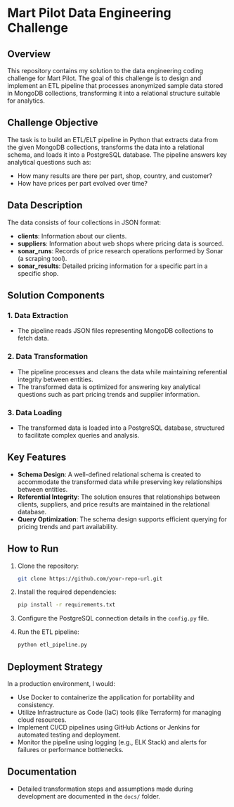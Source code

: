 # Mart Pilot Data Engineering Challenge

## Overview

This repository contains my solution to the data engineering coding challenge for Mart Pilot. The goal of this challenge is to design and implement an ETL pipeline that processes anonymized sample data stored in MongoDB collections, transforming it into a relational structure suitable for analytics.

## Challenge Objective

The task is to build an ETL/ELT pipeline in Python that extracts data from the given MongoDB collections, transforms the data into a relational schema, and loads it into a PostgreSQL database. The pipeline answers key analytical questions such as:

- How many results are there per part, shop, country, and customer?
- How have prices per part evolved over time?

## Data Description

The data consists of four collections in JSON format:

- **clients**: Information about our clients.
- **suppliers**: Information about web shops where pricing data is sourced.
- **sonar_runs**: Records of price research operations performed by Sonar (a scraping tool).
- **sonar_results**: Detailed pricing information for a specific part in a specific shop.

## Solution Components

### 1. Data Extraction
- The pipeline reads JSON files representing MongoDB collections  to fetch data.

### 2. Data Transformation
- The pipeline processes and cleans the data while maintaining referential integrity between entities.
- The transformed data is optimized for answering key analytical questions such as part pricing trends and supplier information.

### 3. Data Loading
- The transformed data is loaded into a PostgreSQL database, structured to facilitate complex queries and analysis.

## Key Features

- **Schema Design**: A well-defined relational schema is created to accommodate the transformed data while preserving key relationships between entities.
- **Referential Integrity**: The solution ensures that relationships between clients, suppliers, and price results are maintained in the relational database.
- **Query Optimization**: The schema design supports efficient querying for pricing trends and part availability.

## How to Run

1. Clone the repository:
    ```bash
    git clone https://github.com/your-repo-url.git
    ```

2. Install the required dependencies:
    ```bash
    pip install -r requirements.txt
    ```

3. Configure the PostgreSQL connection details in the `config.py` file.

4. Run the ETL pipeline:
    ```bash
    python etl_pipeline.py
    ```

## Deployment Strategy

In a production environment, I would:

- Use Docker to containerize the application for portability and consistency.
- Utilize Infrastructure as Code (IaC) tools (like Terraform) for managing cloud resources.
- Implement CI/CD pipelines using GitHub Actions or Jenkins for automated testing and deployment.
- Monitor the pipeline using logging (e.g., ELK Stack) and alerts for failures or performance bottlenecks.

## Documentation

- Detailed transformation steps and assumptions made during development are documented in the `docs/` folder.



